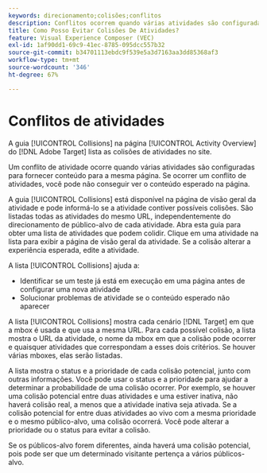 ```yaml
---
keywords: direcionamento;colisões;conflitos
description: Conflitos ocorrem quando várias atividades são configuradas para entregar conteúdo na mesma página. Saiba como evitar colisões ao usar o Adobe Target.
title: Como Posso Evitar Colisões De Atividades?
feature: Visual Experience Composer (VEC)
exl-id: 1af90dd1-69c9-41ec-8785-095dcc557b32
source-git-commit: b34701113ebdc9f539e5a3d7163aa3dd85368af3
workflow-type: tm+mt
source-wordcount: '346'
ht-degree: 67%

---
```


# Conflitos de atividades

A guia [!UICONTROL Collisions] na página [!UICONTROL Activity Overview] do [!DNL Adobe Target] lista as colisões de atividades no site.

Um conflito de atividade ocorre quando várias atividades são configuradas para fornecer conteúdo para a mesma página. Se ocorrer um conflito de atividades, você pode não conseguir ver o conteúdo esperado na página.

A guia [!UICONTROL Collisions] está disponível na página de visão geral da atividade e pode informá-lo se a atividade contiver possíveis colisões. São listadas todas as atividades do mesmo URL, independentemente do direcionamento de público-alvo de cada atividade. Abra esta guia para obter uma lista de atividades que podem colidir. Clique em uma atividade na lista para exibir a página de visão geral da atividade. Se a colisão alterar a experiência esperada, edite a atividade.

A lista [!UICONTROL Collisions] ajuda a:

* Identificar se um teste já está em execução em uma página antes de configurar uma nova atividade
* Solucionar problemas de atividade se o conteúdo esperado não aparecer

A lista [!UICONTROL Collisions] mostra cada cenário [!DNL Target] em que a mbox é usada e que usa a mesma URL. Para cada possível colisão, a lista mostra o URL da atividade, o nome da mbox em que a colisão pode ocorrer e quaisquer atividades que correspondam a esses dois critérios. Se houver várias mboxes, elas serão listadas.

A lista mostra o status e a prioridade de cada colisão potencial, junto com outras informações. Você pode usar o status e a prioridade para ajudar a determinar a probabilidade de uma colisão ocorrer. Por exemplo, se houver uma colisão potencial entre duas atividades e uma estiver inativa, não haverá colisão real, a menos que a atividade inativa seja ativada. Se a colisão potencial for entre duas atividades ao vivo com a mesma prioridade e o mesmo público-alvo, uma colisão ocorrerá. Você pode alterar a prioridade ou o status para evitar a colisão.

Se os públicos-alvo forem diferentes, ainda haverá uma colisão potencial, pois pode ser que um determinado visitante pertença a vários públicos-alvo.
